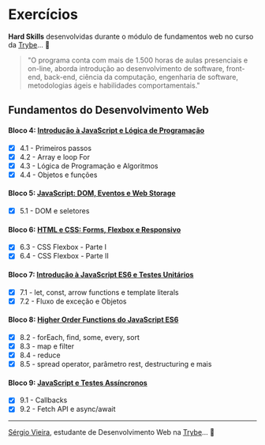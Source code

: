# Exercícios

__Hard Skills__ desenvolvidas durante o módulo de fundamentos web no curso da [Trybe](https://www.betrybe.com/)... :rocket:

>"O programa conta com mais de 1.500 horas de aulas presenciais e on-line, aborda introdução ao desenvolvimento de software, front-end, back-end, ciência da computação, engenharia de software, metodologias ágeis e habilidades comportamentais."

## Fundamentos do Desenvolvimento Web

#### Bloco 4: [Introdução à JavaScript e Lógica de Programação](https://github.com/sergiovieirawebb/trybe-fundamentos/tree/main/fundamentos/bloco-04)

- [x] 4.1 - Primeiros passos
- [x] 4.2 - Array e loop For
- [x] 4.3 - Lógica de Programação e Algoritmos
- [x] 4.4 - Objetos e funções

#### Bloco 5: [JavaScript: DOM, Eventos e Web Storage](https://github.com/sergiovieirawebb/trybe-fundamentos/tree/main/fundamentos/bloco-05)

- [x] 5.1 - DOM e seletores

#### Bloco 6: [HTML e CSS: Forms, Flexbox e Responsivo](https://github.com/sergiovieirawebb/trybe-fundamentos/tree/main/fundamentos/bloco-06)

- [x] 6.3 - CSS Flexbox - Parte I
- [x] 6.4 - CSS Flexbox - Parte II

#### Bloco 7: [Introdução à JavaScript ES6 e Testes Unitários](https://github.com/sergiovieirawebb/trybe-fundamentos/tree/main/fundamentos/bloco-07)

- [x] 7.1 - let, const, arrow functions e template literals
- [x] 7.2 - Fluxo de exceção e Objetos

#### Bloco 8: [Higher Order Functions do JavaScript ES6](https://github.com/sergiovieirawebb/trybe-fundamentos/tree/main/fundamentos/bloco-08)

- [x] 8.2 - forEach, find, some, every, sort
- [x] 8.3 - map e filter
- [x] 8.4 - reduce
- [x] 8.5 - spread operator, parâmetro rest, destructuring e mais

#### Bloco 9: [JavaScript e Testes Assíncronos](https://github.com/sergiovieirawebb/trybe-fundamentos/tree/main/fundamentos/bloco-09)

- [x] 9.1 - Callbacks
- [x] 9.2 - Fetch API e async/await

---

[Sérgio Vieira](https://www.linkedin.com/in/sergiovieirawebb/), estudante de Desenvolvimento Web na [Trybe](https://www.betrybe.com/)... :rocket:
